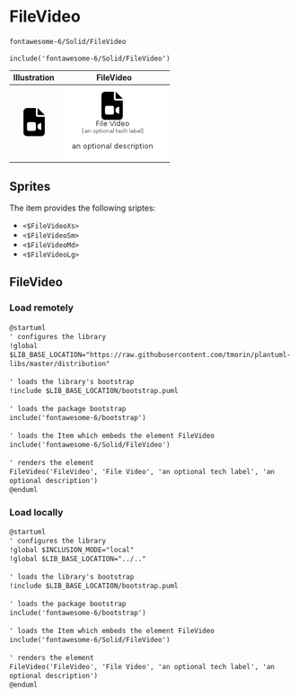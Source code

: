 # FileVideo


```text
fontawesome-6/Solid/FileVideo
```

```text
include('fontawesome-6/Solid/FileVideo')
```



| Illustration | FileVideo |
| :---: | :---: |
| ![illustration for Illustration](../../fontawesome-6/Solid/FileVideo.png) | ![illustration for FileVideo](../../fontawesome-6/Solid/FileVideo.Local.png) |



## Sprites
The item provides the following sriptes:

- `<$FileVideoXs>`
- `<$FileVideoSm>`
- `<$FileVideoMd>`
- `<$FileVideoLg>`





## FileVideo

### Load remotely
```plantuml
@startuml
' configures the library
!global $LIB_BASE_LOCATION="https://raw.githubusercontent.com/tmorin/plantuml-libs/master/distribution"

' loads the library's bootstrap
!include $LIB_BASE_LOCATION/bootstrap.puml

' loads the package bootstrap
include('fontawesome-6/bootstrap')

' loads the Item which embeds the element FileVideo
include('fontawesome-6/Solid/FileVideo')

' renders the element
FileVideo('FileVideo', 'File Video', 'an optional tech label', 'an optional description')
@enduml
```

### Load locally
```plantuml
@startuml
' configures the library
!global $INCLUSION_MODE="local"
!global $LIB_BASE_LOCATION="../.."

' loads the library's bootstrap
!include $LIB_BASE_LOCATION/bootstrap.puml

' loads the package bootstrap
include('fontawesome-6/bootstrap')

' loads the Item which embeds the element FileVideo
include('fontawesome-6/Solid/FileVideo')

' renders the element
FileVideo('FileVideo', 'File Video', 'an optional tech label', 'an optional description')
@enduml
```

